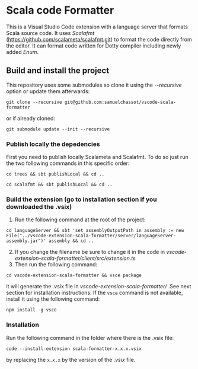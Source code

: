 # Scala code Formatter
This is a Visual Studio Code extension with a language server that formats Scala source code. It uses *Scalafmt* (https://github.com/scalameta/scalafmt.git) to format the code directly from the editor.
It can format code written for Dotty compiler including newly added *Enum*.

## Build and install the project
This repository uses some submodules so clone it using the *--recursive* option or update them afterwards:
```shell
git clone --recursive git@github.com:samuelchassot/vscode-scala-formatter
```

or if already cloned:

```shell
git submodule update --init --recursive
```

### Publish locally the depedencies
First you need to publish locally Scalameta and Scalafmt. To do so just run the two following commands in this specific order:
```shell
cd trees && sbt publishLocal && cd ..
```

```shell
cd scalafmt && sbt publishLocal && cd ..
```

### Build the extension (go to installation section if you downloaded the .vsix)
1. Run the following command at the root of the project:
```shell
cd languageServer && sbt 'set assemblyOutputPath in assembly := new File("../vscode-extension-scala-formatter/server/languageServer-assembly.jar")' assembly && cd ..
```
2. If you change the filename be sure to change it in the code in *vscode-extension-scala-formatter/client/src/extension.ts*
3. Then run the following command:
```shell
cd vscode-extension-scala-formatter && vsce package
```
   it will generate the .vsix file in *vscode-extension-scala-formatter/* .See next section for installation instructions.
   If the ```vsce``` command is not available, install it using the following command:
```shell
npm install -g vsce
```

### Installation
Run the following command in the folder where there is the .vsix file:
```shell
code --install-extension scala-formatter-x.x.x.vsix
``` 
by replacing the ```x.x.x``` by the version of the *.vsix* file.

